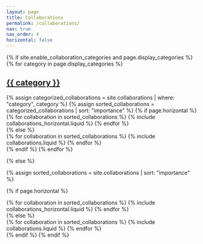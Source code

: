 ```yaml
---
layout: page
title: Collaborations
permalink: /collaborations/
nav: true
nav_order: 4
horizontal: false
---
```


<!-- pages/collaborations.md -->
<div class="collaborations">
{% if site.enable_collaboration_categories and page.display_categories %}
  <!-- Display categorized collaborations -->
  {% for category in page.display_categories %}
  <a id="{{ category }}" href=".#{{ category }}">
    <h2 class="category">{{ category }}</h2>
  </a>
  {% assign categorized_collaborations = site.collaborations | where: "category", category %}
  {% assign sorted_collaborations = categorized_collaborations | sort: "importance" %}
  <!-- Generate cards for each collaboration -->
  {% if page.horizontal %}
  <div class="container">
    <div class="row row-cols-2">
    {% for collaboration in sorted_collaborations %}
      {% include collaborations_horizontal.liquid %}
    {% endfor %}
    </div>
  </div>
  {% else %}
  <div class="grid">
    {% for collaboration in sorted_collaborations %}
      {% include collaborations.liquid %}
    {% endfor %}
  </div>
  {% endif %}
  {% endfor %}

{% else %}

<!-- Display collaborations without categories -->

{% assign sorted_collaborations = site.collaborations | sort: "importance" %}

  <!-- Generate cards for each collaboration -->

{% if page.horizontal %}

  <div class="container">
    <div class="row row-cols-2">
    {% for collaboration in sorted_collaborations %}
      {% include collaborations_horizontal.liquid %}
    {% endfor %}
    </div>
  </div>
  {% else %}
  <div class="grid">
    {% for collaboration in sorted_collaborations %}
      {% include collaborations.liquid %}
    {% endfor %}
  </div>
  {% endif %}
{% endif %}
</div>
